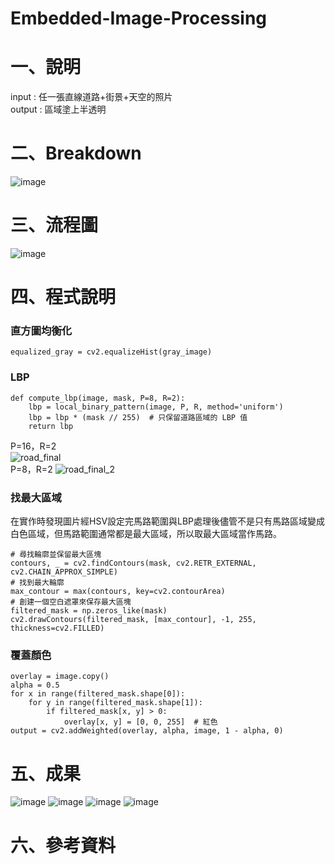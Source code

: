 # Embedded-Image-Processing
# 一、說明
input : 任一張直線道路+街景+天空的照片  
output : 區域塗上半透明
# 二、Breakdown
![image](https://github.com/user-attachments/assets/eddebc54-9633-41e5-abc7-1f797425bb6c)
# 三、流程圖
![image](https://github.com/user-attachments/assets/0d24253e-caf2-48a9-9230-1ce0b4458e6f)
# 四、程式說明
### 直方圖均衡化
```
equalized_gray = cv2.equalizeHist(gray_image)
```
### LBP
```
def compute_lbp(image, mask, P=8, R=2):
    lbp = local_binary_pattern(image, P, R, method='uniform')
    lbp = lbp * (mask // 255)  # 只保留道路區域的 LBP 值
    return lbp
```
P=16，R=2  
![road_final](https://github.com/user-attachments/assets/655dc894-a46e-4db6-af5b-13dfd43daaba)  
P=8，R=2
![road_final_2](https://github.com/user-attachments/assets/5755dee6-030b-4ef9-a4e0-6af0ef0e8a16)  
### 找最大區域
在實作時發現圖片經HSV設定完馬路範圍與LBP處理後儘管不是只有馬路區域變成白色區域，但馬路範圍通常都是最大區域，所以取最大區域當作馬路。
```
# 尋找輪廓並保留最大區塊
contours, _ = cv2.findContours(mask, cv2.RETR_EXTERNAL, cv2.CHAIN_APPROX_SIMPLE)
# 找到最大輪廓
max_contour = max(contours, key=cv2.contourArea)
# 創建一個空白遮罩來保存最大區塊
filtered_mask = np.zeros_like(mask)
cv2.drawContours(filtered_mask, [max_contour], -1, 255, thickness=cv2.FILLED)
```
### 覆蓋顏色
```
overlay = image.copy()
alpha = 0.5
for x in range(filtered_mask.shape[0]):
    for y in range(filtered_mask.shape[1]):
        if filtered_mask[x, y] > 0:
            overlay[x, y] = [0, 0, 255]  # 紅色
output = cv2.addWeighted(overlay, alpha, image, 1 - alpha, 0)
```
# 五、成果
![image](https://github.com/user-attachments/assets/87b4c008-bce0-4ce8-b095-be56a900e204)
![image](https://github.com/user-attachments/assets/2f64efe3-308e-416f-9be5-e0467c668380)
![image](https://github.com/user-attachments/assets/98d5ef98-e6a3-4082-a721-205ea3885af5)
![image](https://github.com/user-attachments/assets/b4ffc7ab-0fc9-4851-b5cb-73b8af969bef)
# 六、參考資料





